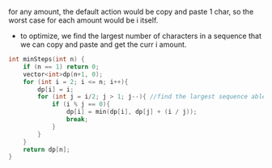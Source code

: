 for any amount, the default action would be copy and paste 1 char, so the worst case for each amount would be i itself.
- to optimize, we find the largest number of characters in a sequence that we can copy and paste and get the curr i amount.

```cpp
int minSteps(int n) {
    if (n == 1) return 0; 
    vector<int>dp(n+1, 0); 
    for (int i = 2; i <= n; i++){
        dp[i] = i; 
        for (int j = i/2; j > 1; j--){ //find the largest sequence able to be pasted, at least be enough to be doubled 
            if (i % j == 0){
                dp[i] = min(dp[i], dp[j] + (i / j)); 
                break;
            }
        }
    }
    return dp[n];
}
```
